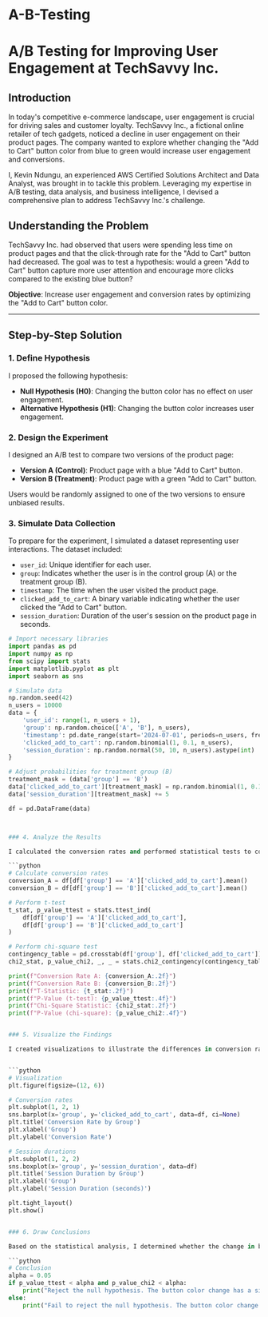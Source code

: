 # A-B-Testing

# A/B Testing for Improving User Engagement at TechSavvy Inc.

## Introduction

In today's competitive e-commerce landscape, user engagement is crucial for driving sales and customer loyalty. TechSavvy Inc., a fictional online retailer of tech gadgets, noticed a decline in user engagement on their product pages. The company wanted to explore whether changing the "Add to Cart" button color from blue to green would increase user engagement and conversions.

I, Kevin Ndungu, an experienced AWS Certified Solutions Architect and Data Analyst, was brought in to tackle this problem. Leveraging my expertise in A/B testing, data analysis, and business intelligence, I devised a comprehensive plan to address TechSavvy Inc.'s challenge.

## Understanding the Problem

TechSavvy Inc. had observed that users were spending less time on product pages and that the click-through rate for the "Add to Cart" button had decreased. The goal was to test a hypothesis: would a green "Add to Cart" button capture more user attention and encourage more clicks compared to the existing blue button?

**Objective**: Increase user engagement and conversion rates by optimizing the "Add to Cart" button color.

---

## Step-by-Step Solution

### 1. Define Hypothesis

I proposed the following hypothesis:
- **Null Hypothesis (H0)**: Changing the button color has no effect on user engagement.
- **Alternative Hypothesis (H1)**: Changing the button color increases user engagement.

### 2. Design the Experiment

I designed an A/B test to compare two versions of the product page:
- **Version A (Control)**: Product page with a blue "Add to Cart" button.
- **Version B (Treatment)**: Product page with a green "Add to Cart" button.

Users would be randomly assigned to one of the two versions to ensure unbiased results.

### 3. Simulate Data Collection

To prepare for the experiment, I simulated a dataset representing user interactions. The dataset included:
- `user_id`: Unique identifier for each user.
- `group`: Indicates whether the user is in the control group (A) or the treatment group (B).
- `timestamp`: The time when the user visited the product page.
- `clicked_add_to_cart`: A binary variable indicating whether the user clicked the "Add to Cart" button.
- `session_duration`: Duration of the user's session on the product page in seconds.

```python
# Import necessary libraries
import pandas as pd
import numpy as np
from scipy import stats
import matplotlib.pyplot as plt
import seaborn as sns

# Simulate data
np.random.seed(42)
n_users = 10000
data = {
    'user_id': range(1, n_users + 1),
    'group': np.random.choice(['A', 'B'], n_users),
    'timestamp': pd.date_range(start='2024-07-01', periods=n_users, freq='T'),
    'clicked_add_to_cart': np.random.binomial(1, 0.1, n_users),
    'session_duration': np.random.normal(50, 10, n_users).astype(int)
}

# Adjust probabilities for treatment group (B)
treatment_mask = (data['group'] == 'B')
data['clicked_add_to_cart'][treatment_mask] = np.random.binomial(1, 0.12, treatment_mask.sum())
data['session_duration'][treatment_mask] += 5

df = pd.DataFrame(data)



### 4. Analyze the Results

I calculated the conversion rates and performed statistical tests to compare the engagement rates between the two groups.

```python
# Calculate conversion rates
conversion_A = df[df['group'] == 'A']['clicked_add_to_cart'].mean()
conversion_B = df[df['group'] == 'B']['clicked_add_to_cart'].mean()

# Perform t-test
t_stat, p_value_ttest = stats.ttest_ind(
    df[df['group'] == 'A']['clicked_add_to_cart'],
    df[df['group'] == 'B']['clicked_add_to_cart']
)

# Perform chi-square test
contingency_table = pd.crosstab(df['group'], df['clicked_add_to_cart'])
chi2_stat, p_value_chi2, _, _ = stats.chi2_contingency(contingency_table)

print(f"Conversion Rate A: {conversion_A:.2f}")
print(f"Conversion Rate B: {conversion_B:.2f}")
print(f"T-Statistic: {t_stat:.2f}")
print(f"P-Value (t-test): {p_value_ttest:.4f}")
print(f"Chi-Square Statistic: {chi2_stat:.2f}")
print(f"P-Value (chi-square): {p_value_chi2:.4f}")


### 5. Visualize the Findings

I created visualizations to illustrate the differences in conversion rates and session durations between the two groups.


```python
# Visualization
plt.figure(figsize=(12, 6))

# Conversion rates
plt.subplot(1, 2, 1)
sns.barplot(x='group', y='clicked_add_to_cart', data=df, ci=None)
plt.title('Conversion Rate by Group')
plt.xlabel('Group')
plt.ylabel('Conversion Rate')

# Session durations
plt.subplot(1, 2, 2)
sns.boxplot(x='group', y='session_duration', data=df)
plt.title('Session Duration by Group')
plt.xlabel('Group')
plt.ylabel('Session Duration (seconds)')

plt.tight_layout()
plt.show()


### 6. Draw Conclusions

Based on the statistical analysis, I determined whether the change in button color had a significant effect on user engagement.

```python
# Conclusion
alpha = 0.05
if p_value_ttest < alpha and p_value_chi2 < alpha:
    print("Reject the null hypothesis. The button color change has a significant effect on user engagement.")
else:
    print("Fail to reject the null hypothesis. The button color change does not have a significant effect on user engagement.")
